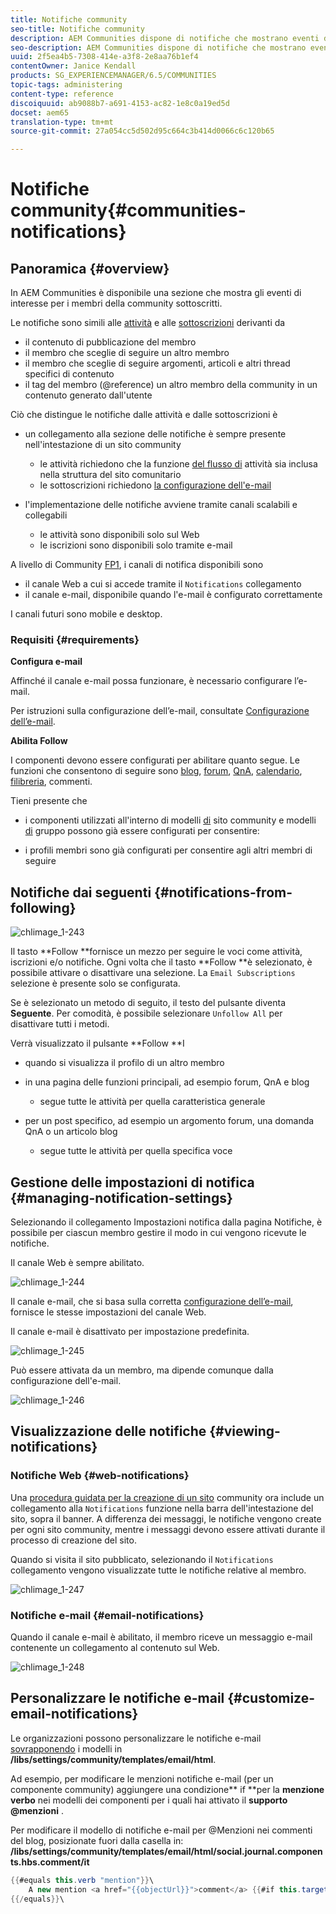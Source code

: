```yaml
---
title: Notifiche community
seo-title: Notifiche community
description: AEM Communities dispone di notifiche che mostrano eventi di interesse per il membro della community che ha effettuato l'accesso
seo-description: AEM Communities dispone di notifiche che mostrano eventi di interesse per il membro della community che ha effettuato l'accesso
uuid: 2f5ea4b5-7308-414e-a3f8-2e8aa76b1ef4
contentOwner: Janice Kendall
products: SG_EXPERIENCEMANAGER/6.5/COMMUNITIES
topic-tags: administering
content-type: reference
discoiquuid: ab9088b7-a691-4153-ac82-1e8c0a19ed5d
docset: aem65
translation-type: tm+mt
source-git-commit: 27a054cc5d502d95c664c3b414d0066c6c120b65

---
```



# Notifiche community{#communities-notifications}

## Panoramica {#overview}

In AEM Communities è disponibile una sezione che mostra gli eventi di interesse per i membri della community sottoscritti.

Le notifiche sono simili alle [attività](/help/communities/essentials-activities.md) e alle [sottoscrizioni](/help/communities/subscriptions.md) derivanti da

* il contenuto di pubblicazione del membro
* il membro che sceglie di seguire un altro membro
* il membro che sceglie di seguire argomenti, articoli e altri thread specifici di contenuto
* il tag del membro (@reference) un altro membro della community in un contenuto generato dall&#39;utente

Ciò che distingue le notifiche dalle attività e dalle sottoscrizioni è

* un collegamento alla sezione delle notifiche è sempre presente nell&#39;intestazione di un sito community

   * le attività richiedono che la funzione [del flusso di](/help/communities/functions.md#activity-stream-function) attività sia inclusa nella struttura del sito comunitario
   * le sottoscrizioni richiedono [la configurazione dell&#39;e-mail](/help/communities/email.md)

* l&#39;implementazione delle notifiche avviene tramite canali scalabili e collegabili

   * le attività sono disponibili solo sul Web
   * le iscrizioni sono disponibili solo tramite e-mail

A livello di Community [FP1](/help/communities/deploy-communities.md#latestfeaturepack), i canali di notifica disponibili sono

* il canale Web a cui si accede tramite il `Notifications` collegamento
* il canale e-mail, disponibile quando l&#39;e-mail è configurato correttamente

I canali futuri sono mobile e desktop.

### Requisiti {#requirements}

**Configura e-mail**

Affinché il canale e-mail possa funzionare, è necessario configurare l’e-mail.

Per istruzioni sulla configurazione dell’e-mail, consultate [Configurazione dell’e-mail](/help/communities/analytics.md).

**Abilita Follow**

I componenti devono essere configurati per abilitare quanto segue. Le funzioni che consentono di seguire sono [blog](/help/communities/blog-feature.md), [forum](/help/communities/forum.md), [QnA](/help/communities/working-with-qna.md), [calendario](/help/communities/calendar.md), [filibreria](/help/communities/file-library.md)[](/help/communities/comments.md), commenti.

Tieni presente che

* i componenti utilizzati all&#39;interno di modelli [di](/help/communities/sites.md) sito community e modelli [di](/help/communities/tools-groups.md) gruppo possono già essere configurati per consentire:

* i profili membri sono già configurati per consentire agli altri membri di seguire

## Notifiche dai seguenti {#notifications-from-following}

![chlimage_1-243](assets/chlimage_1-243.png)

Il tasto **Follow **fornisce un mezzo per seguire le voci come attività, iscrizioni e/o notifiche. Ogni volta che il tasto **Follow **è selezionato, è possibile attivare o disattivare una selezione. La `Email Subscriptions` selezione è presente solo se configurata.

Se è selezionato un metodo di seguito, il testo del pulsante diventa **Seguente**. Per comodità, è possibile selezionare `Unfollow All` per disattivare tutti i metodi.

Verrà visualizzato il pulsante **Follow **I

* quando si visualizza il profilo di un altro membro
* in una pagina delle funzioni principali, ad esempio forum, QnA e blog

   * segue tutte le attività per quella caratteristica generale

* per un post specifico, ad esempio un argomento forum, una domanda QnA o un articolo blog

   * segue tutte le attività per quella specifica voce

## Gestione delle impostazioni di notifica {#managing-notification-settings}

Selezionando il collegamento Impostazioni notifica dalla pagina Notifiche, è possibile per ciascun membro gestire il modo in cui vengono ricevute le notifiche.

Il canale Web è sempre abilitato.

![chlimage_1-244](assets/chlimage_1-244.png)

Il canale e-mail, che si basa sulla corretta [configurazione dell’e-mail](/help/communities/email.md), fornisce le stesse impostazioni del canale Web.

Il canale e-mail è disattivato per impostazione predefinita.

![chlimage_1-245](assets/chlimage_1-245.png)

Può essere attivata da un membro, ma dipende comunque dalla configurazione dell&#39;e-mail.

![chlimage_1-246](assets/chlimage_1-246.png)

## Visualizzazione delle notifiche {#viewing-notifications}

### Notifiche Web {#web-notifications}

Una [procedura guidata per la creazione di un sito](/help/communities/sites-console.md) community ora include un collegamento alla `Notifications` funzione nella barra dell&#39;intestazione del sito, sopra il banner. A differenza dei messaggi, le notifiche vengono create per ogni sito community, mentre i messaggi devono essere attivati durante il processo di creazione del sito.

Quando si visita il sito pubblicato, selezionando il `Notifications` collegamento vengono visualizzate tutte le notifiche relative al membro.

![chlimage_1-247](assets/chlimage_1-247.png)

### Notifiche e-mail {#email-notifications}

Quando il canale e-mail è abilitato, il membro riceve un messaggio e-mail contenente un collegamento al contenuto sul Web.

![chlimage_1-248](assets/chlimage_1-248.png)

## Personalizzare le notifiche e-mail {#customize-email-notifications}

Le organizzazioni possono personalizzare le notifiche e-mail [sovrapponendo](/help/communities/client-customize.md#overlays) i modelli in **/libs/settings/community/templates/email/html**.

Ad esempio, per modificare le menzioni notifiche e-mail (per un componente community) aggiungere una condizione** if **per la **menzione verbo** nei modelli dei componenti per i quali hai attivato il **supporto @menzioni** .

Per modificare il modello di notifiche e-mail per @Menzioni nei commenti del blog, posizionate fuori dalla casella in: **/libs/settings/community/templates/email/html/social.journal.components.hbs.comment/it**

```java
{{#equals this.verb "mention"}}\
    A new mention <a href="{{objectUrl}}">comment</a> {{#if this.target.properties.[jcr:title]}}to the article "{{{target.displayName}}}" {{/if}}was added by {{{user.name}}} on {{dateUtil this.published format="EEE, d MMM yyyy HH:mm:ss z"}}.\n \
{{/equals}}\
```

